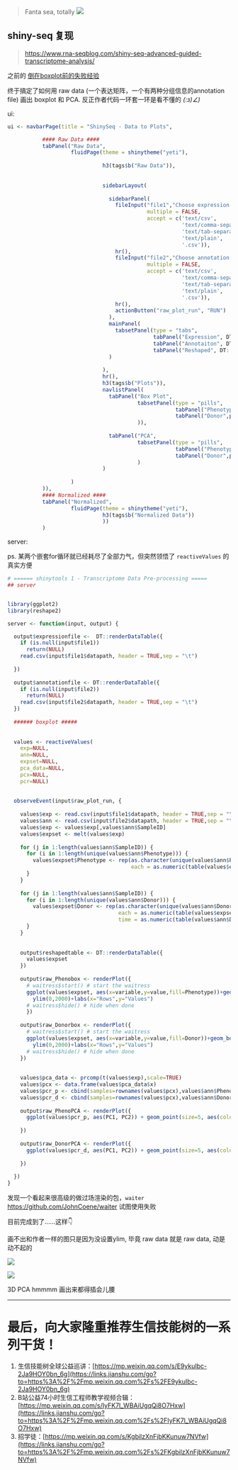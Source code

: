 > Fanta sea, totally
![](https://upload-images.jianshu.io/upload_images/14383117-380339663b0c9f64.jpeg?imageMogr2/auto-orient/strip%7CimageView2/2/w/1240)


## shiny-seq 复现

> <https://www.rna-seqblog.com/shiny-seq-advanced-guided-transcriptome-analysis/>

之前的 [倒在boxplot前的失败经验](<https://www.jianshu.com/p/7ce3f155688e>) 

终于搞定了如何用 raw data (一个表达矩阵，一个有两种分组信息的annotation file) 画出 boxplot 和 PCA. 反正作者代码一环套一环是看不懂的 _(:з)∠)_

ui:

```R
ui <- navbarPage(title = "ShinySeq - Data to Plots",

           #### Raw Data ####
           tabPanel("Raw Data", 
                    fluidPage(theme = shinytheme("yeti"),
                           
                              h3(tags$b("Raw Data")),
                            
                              
                              sidebarLayout(
                                
                                sidebarPanel(
                                  fileInput("file1","Choose expression file to upload",
                                            multiple = FALSE,
                                            accept = c('text/csv',
                                                       'text/comma-separated-values',
                                                       'text/tab-separated-values',
                                                       'text/plain',
                                                       '.csv')),
                                  hr(),
                                  fileInput("file2","Choose annotation file to upload",
                                            multiple = FALSE,
                                            accept = c('text/csv',
                                                       'text/comma-separated-values',
                                                       'text/tab-separated-values',
                                                       'text/plain',
                                                       '.csv')),
                                  hr(),
                                  actionButton("raw_plot_run", "RUN")
                                ),
                                mainPanel(
                                  tabsetPanel(type = "tabs", 
                                              tabPanel("Expression", DT::dataTableOutput("expressionfile")),
                                              tabPanel("Annotaiton", DT::dataTableOutput("annotationfile")),
                                              tabPanel("Reshaped", DT::dataTableOutput("reshapedtable")))
                                )
                                
                              ),
                              hr(),
                              h3(tags$b("Plots")),
                              navlistPanel(
                                tabPanel("Box Plot", 
                                         tabsetPanel(type = "pills",
                                                     tabPanel("Phenotype",plotOutput("raw_Phenobox")),
                                                     tabPanel("Donor",plotOutput("raw_Donorbox"))
                                         )), 
                                
                                tabPanel("PCA", 
                                         tabsetPanel(type = "pills",
                                                     tabPanel("Phenotype",plotOutput("raw_PhenoPCA")),
                                                     tabPanel("Donor",plotOutput("raw_DonorPCA"))
                                         )
                              )
                              
                    )
           )),
           #### Normalized ####
           tabPanel("Normalized", 
                    fluidPage(theme = shinytheme("yeti"),
                              h3(tags$b("Normalized Data"))
                              ))
           )
```

server:

ps. 某两个嵌套for循环就已经耗尽了全部力气，但突然领悟了 `reactiveValues` 的真实方便

```R
# ====== shinytools 1 - Transcriptome Data Pre‑processing =====
## server


library(ggplot2)
library(reshape2)

server <- function(input, output) {

  output$expressionfile <-  DT::renderDataTable({
    if (is.null(input$file1))
      return(NULL)
    read.csv(input$file1$datapath, header = TRUE,sep = "\t")
    
  })
  
  output$annotationfile <- DT::renderDataTable({
    if (is.null(input$file2))
      return(NULL)
    read.csv(input$file2$datapath, header = TRUE,sep = "\t")
  })
  
  ###### boxplot #####
 
  
  values <- reactiveValues(
    exp=NULL,
    ann=NULL,
    expset=NULL,
    pca_data=NULL,
    pcx=NULL,
    pcr=NULL)
  
  
  observeEvent(input$raw_plot_run, {
    
    values$exp <- read.csv(input$file1$datapath, header = TRUE,sep = "\t",row.names = 1)
    values$ann <- read.csv(input$file2$datapath, header = TRUE,sep = "\t")
    values$exp <- values$exp[,values$ann$SampleID]
    values$expset <- melt(values$exp)
    
    for (j in 1:length(values$ann$SampleID)) {
      for (i in 1:length(unique(values$ann$Phenotype))) {
        values$expset$Phenotype <- rep(as.character(unique(values$ann$Phenotype)),
                                       each = as.numeric(table(values$expset$variable)[j])*as.numeric(table(values$ann$Phenotype)[i]))
      }
    }
    
    for (j in 1:length(values$ann$SampleID)) {
      for (i in 1:length(unique(values$ann$Donor))) {
        values$expset$Donor <- rep(as.character(unique(values$ann$Donor)),
                                   each = as.numeric(table(values$expset$variable)[j]),
                                   time = as.numeric(table(values$ann$Donor)[i]))
      }
    }
    
    
    output$reshapedtable <- DT::renderDataTable({
      values$expset
    })
   
    output$raw_Phenobox <- renderPlot({
      # waitress$start() # start the waitress
      ggplot(values$expset, aes(x=variable,y=value,fill=Phenotype))+geom_boxplot(outlier.shape = NA)+
        ylim(0,2000)+labs(x="Rows",y="Values") 
      # waitress$hide() # hide when done
      })
    
    output$raw_Donorbox <- renderPlot({
      # waitress$start() # start the waitress
      ggplot(values$expset, aes(x=variable,y=value,fill=Donor))+geom_boxplot(outlier.shape = NA)+
        ylim(0,2000)+labs(x="Rows",y="Values") 
      # waitress$hide() # hide when done
    })
    
    
    values$pca_data <- prcomp(t(values$exp),scale=TRUE)
    values$pcx <- data.frame(values$pca_data$x)
    values$pcr_p <- cbind(samples=rownames(values$pcx),values$ann$Phenotype, values$pcx) 
    values$pcr_d <- cbind(samples=rownames(values$pcx),values$ann$Donor, values$pcx)
    
    output$raw_PhenoPCA <- renderPlot({
      ggplot(values$pcr_p, aes(PC1, PC2)) + geom_point(size=5, aes(color = values$ann$Phenotype))
      
    })
    
    output$raw_DonorPCA <- renderPlot({
      ggplot(values$pcr_d, aes(PC1, PC2)) + geom_point(size=5, aes(color = values$ann$Donor))
      
    })
    
  })
}
```

发现一个看起来很高级的做过场渲染的包，`waiter` <https://github.com/JohnCoene/waiter> 试图使用失败

目前完成到了……这样👇

画不出和作者一样的图只是因为没设置ylim, 毕竟 raw data 就是 raw data, 动是动不起的

![](https://upload-images.jianshu.io/upload_images/14383117-eeebd45b0dd17883.png?imageMogr2/auto-orient/strip%7CimageView2/2/w/1240)

![](https://upload-images.jianshu.io/upload_images/14383117-bd1b5f29aa594f1b.png?imageMogr2/auto-orient/strip%7CimageView2/2/w/1240)

3D PCA hmmmm 画出来都得插会儿腰

---
# 最后，向大家隆重推荐生信技能树的一系列干货！

1.  生信技能树全球公益巡讲：[https://mp.weixin.qq.com/s/E9ykuIbc-2Ja9HOY0bn_6g](https://links.jianshu.com/go?to=https%3A%2F%2Fmp.weixin.qq.com%2Fs%2FE9ykuIbc-2Ja9HOY0bn_6g)
2.  B站公益74小时生信工程师教学视频合辑：[https://mp.weixin.qq.com/s/IyFK7l_WBAiUgqQi8O7Hxw](https://links.jianshu.com/go?to=https%3A%2F%2Fmp.weixin.qq.com%2Fs%2FIyFK7l_WBAiUgqQi8O7Hxw)
3.  招学徒：[https://mp.weixin.qq.com/s/KgbilzXnFjbKKunuw7NVfw](https://links.jianshu.com/go?to=https%3A%2F%2Fmp.weixin.qq.com%2Fs%2FKgbilzXnFjbKKunuw7NVfw)


